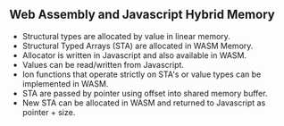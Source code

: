 
## Web Assembly and Javascript Hybrid Memory

- Structural types are allocated by value in linear memory.
- Structural Typed Arrays (STA) are allocated in WASM Memory.
- Allocator is written in Javascript and also available in WASM.
- Values can be read/written from Javascript.
- Ion functions that operate strictly on STA's or value types can be implemented in WASM.
- STA are passed by pointer using offset into shared memory buffer.
- New STA can be allocated in WASM and returned to Javascript as pointer + size.

